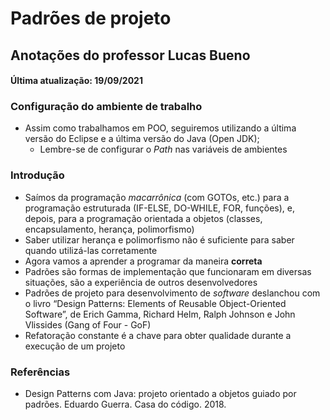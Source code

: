 # Padrões de projeto

## Anotações do professor Lucas Bueno

#### Última atualização: 19/09/2021

### Configuração do ambiente de trabalho

- Assim como trabalhamos em POO, seguiremos utilizando a última versão do Eclipse e a última versão do Java (Open JDK);
    - Lembre-se de configurar o *Path* nas variáveis de ambientes

### Introdução
- Saímos da programação *macarrônica* (com GOTOs, etc.) para a programação estruturada (IF-ELSE, DO-WHILE, FOR, funções), e, depois, para a programação orientada a objetos (classes, encapsulamento, herança, polimorfismo)
- Saber utilizar herança e polimorfismo não é suficiente para saber quando utilizá-las corretamente
- Agora vamos a aprender a programar da maneira **correta**
- Padrões são formas de implementação que funcionaram em diversas situações, são a experiência de outros desenvolvedores
- Padrões de projeto para desenvolvimento de *software* deslanchou com o livro “Design Patterns: Elements of Reusable Object-Oriented Software”, de Erich Gamma, Richard Helm, Ralph Johnson e John Vlissides (Gang of Four - GoF)
- Refatoração constante é a chave para obter qualidade durante a execução de um projeto

### Referências

- Design Patterns com Java: projeto orientado a objetos guiado por padrões. Eduardo Guerra. Casa do código. 2018.

